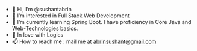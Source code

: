 - 👋 Hi, I’m @sushantabrin
- 👀 I’m interested in Full Stack Web Development
- 🌱 I’m currently learning Spring Boot. I have proficiency in Core Java and Web-Technologies basics.
- 💞️ In love with Logics
- 📫 How to reach me : mail me at abrinsushant@gmail.com

<!---
sushantabrin/sushantabrin is a ✨ special ✨ repository because its `README.md` (this file) appears on your GitHub profile.
You can click the Preview link to take a look at your changes.
--->
